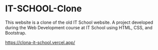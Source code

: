 # IT-SCHOOL-Clone
 
This website is a clone of the old IT School website. A project developed during the Web Development course at IT School using HTML, CSS, and Bootstrap.

https://clona-it-school.vercel.app/
